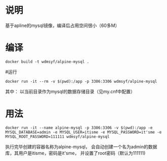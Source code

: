 # 说明
基于apline的mysql镜像，编译后占用空间很小（60多M）

# 编译
```
docker build -t wdmsyf/alpine-mysql .
```

#运行
```
docker run -it --rm -v $(pwd):/app -p 3306:3306 wdmsyf/alpine-mysql
```
其中：
以当前目录作为mysql的数据存储目录（见my.cnf中配置）


# 用法
```
docker run -it --name alpine-mysql -p 3306:3306 -v $(pwd):/app -e MYSQL_DATABASE=admin -e MYSQL_USER=itisme -e MYSQL_PASSWORD=it'sme -e MYSQL_ROOT_PASSWORD=111111 wdmsyf/alpine-mysql
```
执行完毕创建的容器名称为alpine-mysql，
会自动创建一个名为admin的数据库，其用户是itisme，密码是it'sme，
并设置了root密码（默认为111111)

